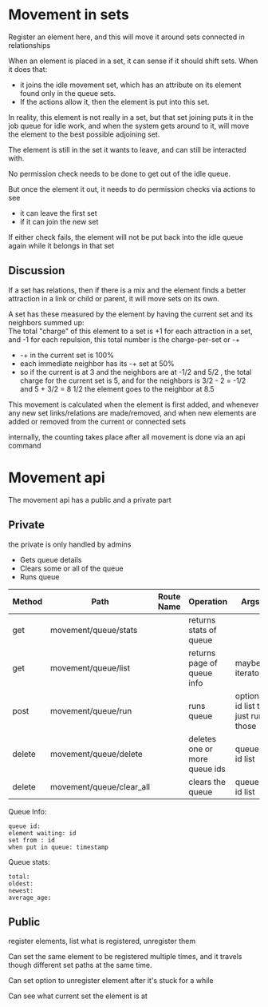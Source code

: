 # Movement in sets

Register an element here, and this will move it around sets connected in relationships

When an element is placed in a set, it can sense if it should shift sets.
When it does that:
* it joins the idle movement set, which has an attribute on its element found only in the queue sets.
* If the actions allow it, then the element is put into this set.

In reality, this element is not really in a set, but that set joining puts it in the job queue for idle work,
and when the system gets around to it, will move the element to the best possible adjoining set.

The element is still in the set it wants to leave, and can still be interacted with.

No permission check needs to be done to get out of the idle queue.

But once the element it out, it needs to do permission checks via actions to see
* it can leave the first set
* if it can join the new set

If either check fails, the element will not be put back into the idle queue again while it belongs in that set

## Discussion

If a set has relations, then if there is a mix and the element finds a better attraction in a link or child or parent, it will move sets on its own.

A set has these measured by the element by having the current set and its neighbors summed up:  
The total "charge" of this element to a set is +1 for each attraction in a set, and -1 for each repulsion, this total number is the charge-per-set or -+

* -+ in the current set is 100%
* each immediate neighbor has its -+ set at 50%
* so if the current is at 3 and the neighbors are at -1/2 and 5/2 , the total charge for the current set is 5, and for the neighbors is 3/2 - 2  = -1/2 and 5 + 3/2 = 8 1/2 the element goes to the neighbor at 8.5

This movement is calculated when the element is first added, and whenever any new set links/relations are made/removed, and when new elements are added or removed from the current or connected sets

internally, the counting takes place after all movement is done via an api command


# Movement api

The movement api has a public and a private part


## Private

the private is only handled by admins

* Gets queue details
* Clears some or all of the queue
* Runs queue


| Method | Path                     | Route Name | Operation                     | Args                               |
|--------|--------------------------|------------|-------------------------------|------------------------------------|
| get    | movement/queue/stats     |            | returns stats of queue        |                                    |
| get    | movement/queue/list      |            | returns page of queue info    | maybe iterator                     |
| post   | movement/queue/run       |            | runs queue                    | optional id list to just run those |
| delete | movement/queue/delete    |            | deletes one or more queue ids | queue id list                      |
| delete | movement/queue/clear_all |            | clears the queue              | queue id list                      |

Queue Info:

    queue id:
    element waiting: id
    set from : id
    when put in queue: timestamp

Queue stats:

    total:
    oldest:
    newest:
    average_age:


## Public

register elements, list what is registered, unregister them

Can set the same element to be registered multiple times, and it travels though different set paths at the same time.

Can set option to unregister element after it's stuck for a while

Can see what current set the element is at
